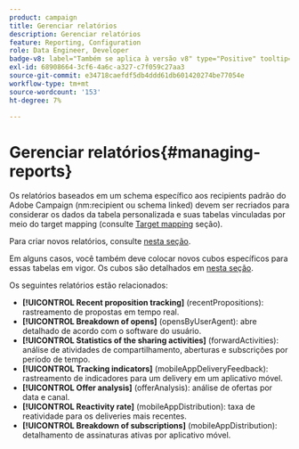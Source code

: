 ```yaml
---
product: campaign
title: Gerenciar relatórios
description: Gerenciar relatórios
feature: Reporting, Configuration
role: Data Engineer, Developer
badge-v8: label="Também se aplica à versão v8" type="Positive" tooltip="Também se aplica ao Campaign v8"
exl-id: 68908664-3cf6-4a6c-a327-c7f059c27aa3
source-git-commit: e34718caefdf5db4ddd61db601420274be77054e
workflow-type: tm+mt
source-wordcount: '153'
ht-degree: 7%

---
```


# Gerenciar relatórios{#managing-reports}



Os relatórios baseados em um schema específico aos recipients padrão do Adobe Campaign (nm:recipient ou schema linked) devem ser recriados para considerar os dados da tabela personalizada e suas tabelas vinculadas por meio do target mapping (consulte [Target mapping](../../configuration/using/target-mapping.md) seção).

Para criar novos relatórios, consulte [nesta seção](../../reporting/using/about-reports-creation-in-campaign.md).

Em alguns casos, você também deve colocar novos cubos específicos para essas tabelas em vigor. Os cubos são detalhados em [nesta seção](../../reporting/using/ac-cubes.md).

Os seguintes relatórios estão relacionados:

* **[!UICONTROL Recent proposition tracking]** (recentPropositions): rastreamento de propostas em tempo real.
* **[!UICONTROL Breakdown of opens]** (opensByUserAgent): abre detalhado de acordo com o software do usuário.
* **[!UICONTROL Statistics of the sharing activities]** (forwardActivities): análise de atividades de compartilhamento, aberturas e subscrições por período de tempo.
* **[!UICONTROL Tracking indicators]** (mobileAppDeliveryFeedback): rastreamento de indicadores para um delivery em um aplicativo móvel.
* **[!UICONTROL Offer analysis]** (offerAnalysis): análise de ofertas por data e canal.
* **[!UICONTROL Reactivity rate]** (mobileAppDistribution): taxa de reatividade para os deliveries mais recentes.
* **[!UICONTROL Breakdown of subscriptions]** (mobileAppDistribution): detalhamento de assinaturas ativas por aplicativo móvel.
